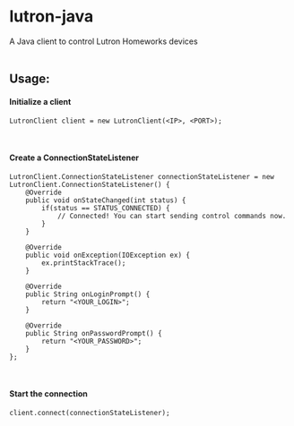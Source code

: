 # lutron-java
A Java client to control Lutron Homeworks devices</br></br>


## Usage:
#### Initialize a client
`LutronClient client = new LutronClient(<IP>, <PORT>);`

</br>

#### Create a ConnectionStateListener
```
LutronClient.ConnectionStateListener connectionStateListener = new LutronClient.ConnectionStateListener() {
    @Override
    public void onStateChanged(int status) {
        if(status == STATUS_CONNECTED) {
            // Connected! You can start sending control commands now.
        }
    }

    @Override
    public void onException(IOException ex) {
        ex.printStackTrace();
    }

    @Override
    public String onLoginPrompt() {
        return "<YOUR_LOGIN>";
    }

    @Override
    public String onPasswordPrompt() {
        return "<YOUR_PASSWORD>";
    }
};
```

</br>

#### Start the connection
`client.connect(connectionStateListener);`
